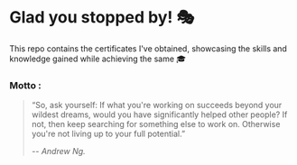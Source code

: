 # Glad you stopped by! :performing_arts:

This repo contains the certificates I've obtained, showcasing the skills and knowledge gained while achieving the same :mortar_board:

### Motto :

> “So, ask yourself: If what you're working on succeeds beyond your wildest dreams, would you have significantly helped other people? If not, then keep searching for something else to work on. Otherwise you're not living up to your full potential.”
>
> -- <i>Andrew Ng.</i>
